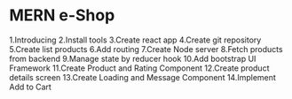 # MERN e-Shop

1.Introducing
2.Install tools
3.Create react app
4.Create git repository
5.Create list products
6.Add routing
7.Create Node server
8.Fetch products from backend
9.Manage state by reducer hook
10.Add bootstrap UI Framework
11.Create Product and Rating Component
12.Create product details screen
13.Create Loading and Message Component
14.Implement Add to Cart
